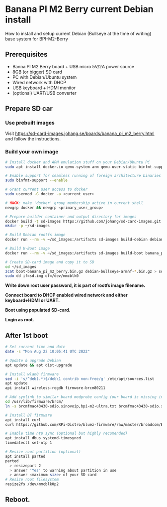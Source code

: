 # Banana PI M2 Berry current Debian install
How to install and setup current Debian (Bullseye at the time of writing) base system for BPI-M2-Berry
## Prerequisites
- Banna PI M2 Berry board + USB micro 5V/2A power source
- 8GB (or bigger) SD card
- PC with Debian/Ubuntu system
- Wired network with DHCP
- USB keyboard + HDMI monitor
- (optional) UART/USB converter

## Prepare SD car

### Use prebuilt images
Visit https://sd-card-images.johang.se/boards/banana_pi_m2_berry.html and follow the instructions.

### Build your own image

```bash
# Install docker and ARM emulation stuff on your Debian/Ubuntu PC
sudo apt install docker.io qemu-system-arm qemu-user-static binfmt-support

# Enable support for seamless running of foreign architecture binaries
sudo binfmt-support --enable

# Grant current user access to docker
sudo usermod -G docker -a <current_user>

# HACK: make 'docker' group membership active in current shell
newgrp docker && newgrp <primary_user_group>

# Prepare builder container and output directory for images
docker build -t sd-images https://github.com/johang/sd-card-images.git
mkdir -p ~/sd-images

# Build Debian rootfs image
docker run --rm -v ~/sd_images:/artifacts sd-images build-debian debian armhf bullseye

# Build U-Boot image
docker run --rm -v ~/sd_images:/artifacts sd-images build-boot banana_pi_m2_berry allwinner-v40 bananapi_m2_berry_defconfig arm-linux-gnueabihf

# Create SD-card image and copy it to SD
cd ~/sd_images
zcat boot-banana_pi_m2_berry.bin.gz debian-bullseye-armhf-*.bin.gz > sd.img
sudo dd if=sd.img of=/dev/mmcblk0
```

**Write down root user password, it is part of rootfs image filename.**

**Connect board to DHCP enabled wired network and either keyboard+HDMI or UART.**

**Boot using populated SD-card.**

**Login as root.**

## After 1st boot
```bash
# Set current time and date
date -s "Mon Aug 22 10:05:41 UTC 2022"

# Update & upgrade Debian
apt update && apt dist-upgrade

# Install wlan0 firmware
sed -i 's/^deb(.*)$/deb\1 contrib non-free/g' /etc/apt/sources.list
apt update
api install wireless-regdb firmware-brcm80211 

# Add symlink to similar board modprobe config (our board is missing in upstream)
cd /usr/lib/firmware/brcm/ 
ln -s brcmfmac43430-sdio.sinovoip,bpi-m2-ultra.txt brcmfmac43430-sdio.sinovoip,bpi-m2-berry.txt

# Install BT firmware
api install curl
curl https://github.com/RPi-Distro/bluez-firmware/raw/master/broadcom/BCM43430A1.hcd -L -o /usr/lib/firmware/brcm/BCM43430A1.hcd

# Enable time ntp sync (optional but highly recomended)
apt install dbus systemd-timesyncd
timedatectl set-ntp 1  

# Resize root partition (optional)
apt install parted
parted
  > resizepart 2
  > answer 'Yes' to warning about partition in use
  > answer <maximum size> of your SD card
# Resize root filesystem
resize2fs /dev/mmcblk0p2
```

## Reboot.

